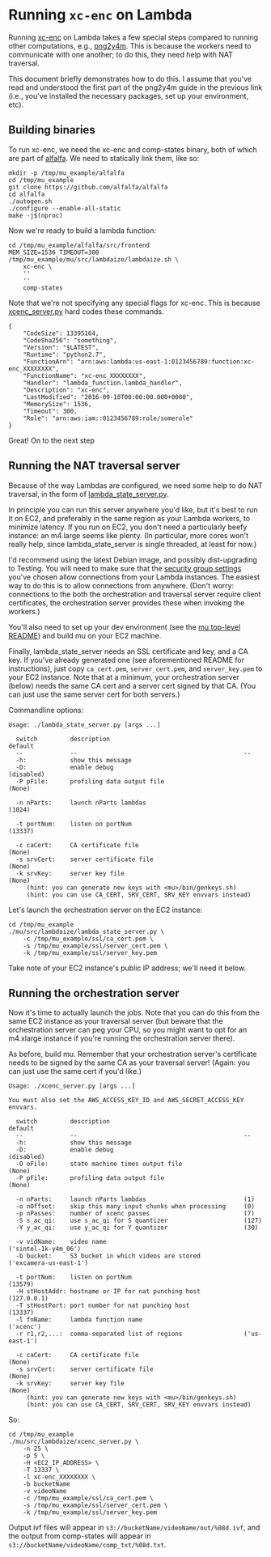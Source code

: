 # Running `xc-enc` on Lambda #

Running [xc-enc](https://github.com/alfalfa/alfalfa) on Lambda takes a few special steps compared to
running other computations, e.g., [png2y4m](https://github.com/excamera/mu/tree/master/README.md).
This is because the workers need to communicate with one another; to do this, they need help
with NAT traversal.

This document briefly demonstrates how to do this. I assume that you've read and understood
the first part of the png2y4m guide in the previous link (i.e., you've installed the necessary
packages, set up your environment, etc).

## Building binaries ##

To run xc-enc, we need the xc-enc and comp-states binary, both of which are part of
[alfalfa](https://github.com/alfalfa/alfalfa). We need to statically link them, like so:

    mkdir -p /tmp/mu_example/alfalfa
    cd /tmp/mu_example
    git clone https://github.com/alfalfa/alfalfa
    cd alfalfa
    ./autogen.sh
    ./configure --enable-all-static
    make -j$(nproc)

Now we're ready to build a lambda function:

    cd /tmp/mu_example/alfalfa/src/frontend
    MEM_SIZE=1536 TIMEOUT=300 /tmp/mu_example/mu/src/lambdaize/lambdaize.sh \
        xc-enc \
        ''
        ''
        comp-states

Note that we're not specifying any special flags for xc-enc. This is because
[xcenc\_server.py](https://github.com/excamera/mu/tree/master/src/lambdaize/xcenc_server.py) hard
codes these commands.

    {
        "CodeSize": 13395164,
        "CodeSha256": "something",
        "Version": "$LATEST",
        "Runtime": "python2.7",
        "FunctionArn": "arn:aws:lambda:us-east-1:0123456789:function:xc-enc_XXXXXXXX",
        "FunctionName": "xc-enc_XXXXXXXX",
        "Handler": "lambda_function.lambda_handler",
        "Description": "xc-enc",
        "LastModified": "2016-09-10T00:00:00.000+0000",
        "MemorySize": 1536,
        "Timeout": 300,
        "Role": "arn:aws:iam::0123456789:role/somerole"
    }

Great! On to the next step

## Running the NAT traversal server ##

Because of the way Lambdas are configured, we need some help to do NAT traversal, in the form of
[lambda\_state\_server.py](https://github.com/excamera/mu/tree/master/src/lambdaize/lambda_state_server.py).

In principle you can run this server anywhere you'd like, but it's best to run it on EC2, and
preferably in the same region as your Lambda workers, to minimize latency. If you run on EC2,
you don't need a particularly beefy instance: an m4.large seems like plenty. (In particular,
more cores won't really help, since lambda\_state\_server is single threaded, at least for now.)

I'd recommend using the latest Debian image, and possibly dist-upgrading to Testing.  You will
need to make sure that the [security group settings](http://docs.aws.amazon.com/AWSEC2/latest/UserGuide/using-network-security.html)
you've chosen allow connections from your Lambda instances. The easiest way to do this is to allow
connections from anywhere. (Don't worry: connections to the both the orchestration and traversal
server require client certificates, the orchestration server provides these when invoking the
workers.)

You'll also need to set up your dev environment (see the [mu top-level README](https://github.com/excamera/mu))
and build mu on your EC2 machine.

Finally, lambda\_state\_server needs an SSL certificate and key, and a CA key. If you've
already generated one (see aforementioned README for instructions), just copy `ca_cert.pem`,
`server_cert.pem`, and `server_key.pem` to your EC2 instance. Note that at a minimum, your
orchestration server (below) needs the same CA cert and a server cert signed by that CA. (You
can just use the same server cert for both servers.)

Commandline options:

    Usage: ./lambda_state_server.py [args ...]

      switch         description                                     default
      --             --                                              --
      -h:            show this message
      -D:            enable debug                                    (disabled)
      -P pFile:      profiling data output file                      (None)

      -n nParts:     launch nParts lambdas                           (1024)

      -t portNum:    listen on portNum                               (13337)

      -c caCert:     CA certificate file                             (None)
      -s srvCert:    server certificate file                         (None)
      -k srvKey:     server key file                                 (None)
         (hint: you can generate new keys with <mu>/bin/genkeys.sh)
         (hint: you can use CA_CERT, SRV_CERT, SRV_KEY envvars instead)

Let's launch the orchestration server on the EC2 instance:

    cd /tmp/mu_example
    ./mu/src/lambdaize/lambda_state_server.py \
        -c /tmp/mu_example/ssl/ca_cert.pem \
        -s /tmp/mu_example/ssl/server_cert.pem \
        -k /tmp/mu_example/ssl/server_key.pem

Take note of your EC2 instance's public IP address; we'll need it below.

## Running the orchestration server ##

Now it's time to actually launch the jobs. Note that you can do this from the same EC2 instance
as your traversal server (but beware that the orchestration server can peg your CPU, so you might
want to opt for an m4.xlarge instance if you're running the orchestration server there).

As before, build mu. Remember that your orchestration server's certificate needs to be signed
by the same CA as your traversal server! (Again: you can just use the same cert if you'd like.)

    Usage: ./xcenc_server.py [args ...]

    You must also set the AWS_ACCESS_KEY_ID and AWS_SECRET_ACCESS_KEY envvars.

      switch         description                                     default
      --             --                                              --
      -h:            show this message
      -D:            enable debug                                    (disabled)
      -O oFile:      state machine times output file                 (None)
      -P pFile:      profiling data output file                      (None)

      -n nParts:     launch nParts lambdas                           (1)
      -o nOffset:    skip this many input chunks when processing     (0)
      -p nPasses:    number of xcenc passes                          (7)
      -S s_ac_qi:    use s_ac_qi for S quantizer                     (127)
      -Y y_ac_qi:    use y_ac_qi for Y quantizer                     (30)

      -v vidName:    video name                                      ('sintel-1k-y4m_06')
      -b bucket:     S3 bucket in which videos are stored            ('excamera-us-east-1')

      -t portNum:    listen on portNum                               (13579)
      -H stHostAddr: hostname or IP for nat punching host            (127.0.0.1)
      -T stHostPort: port number for nat punching host               (13337)
      -l fnName:     lambda function name                            ('xcenc')
      -r r1,r2,...:  comma-separated list of regions                 ('us-east-1')

      -c caCert:     CA certificate file                             (None)
      -s srvCert:    server certificate file                         (None)
      -k srvKey:     server key file                                 (None)
         (hint: you can generate new keys with <mu>/bin/genkeys.sh)
         (hint: you can use CA_CERT, SRV_CERT, SRV_KEY envvars instead)

So:

    cd /tmp/mu_example
    ./mu/src/lambdaize/xcenc_server.py \
        -n 25 \
        -p 5 \
        -H <EC2_IP_ADDRESS> \
        -T 13337 \
        -l xc-enc_XXXXXXXX \
        -b bucketName
        -v videoName
        -c /tmp/mu_example/ssl/ca_cert.pem \
        -s /tmp/mu_example/ssl/server_cert.pem \
        -k /tmp/mu_example/ssl/server_key.pem

Output ivf files will appear in `s3://bucketName/videoName/out/%08d.ivf`, and the output from
comp-states will appear in `s3://bucketName/videoName/comp_txt/%08d.txt`.
